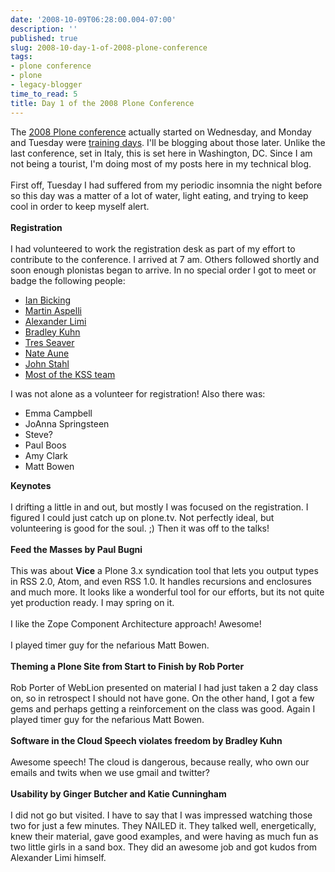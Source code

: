 ```yaml
---
date: '2008-10-09T06:28:00.004-07:00'
description: ''
published: true
slug: 2008-10-day-1-of-2008-plone-conference
tags:
- plone conference
- plone
- legacy-blogger
time_to_read: 5
title: Day 1 of the 2008 Plone Conference
---
```


The <a href="http://www.openplans.org/projects/plone-conference-2008-dc/project-home">2008 Plone conference</a> actually started on Wednesday, and Monday and Tuesday were <a href="http://plonebootcamps.com">training days</a>.  I'll be blogging about those later.  Unlike the last conference, set in Italy, this is set here in Washington, DC.  Since I am not being a tourist, I'm doing most of my posts here in my technical blog.<br /><br />First off, Tuesday I had suffered from my periodic insomnia the night before so this day was a matter of a lot of water, light eating, and trying to keep cool in order to keep myself alert.<br /><br /><span style="font-weight: bold;">Registration</span><br /><br />I had volunteered to work the registration desk as part of my effort to contribute to the conference.  I arrived at 7 am.  Others followed shortly and soon enough plonistas began to arrive.  In no special order I got to meet or badge the following people:<br /><ul><li><a href="http://blog.ianbicking.org">Ian Bicking</a></li><li><a href="http://martinaspeli.net">Martin Aspelli</a></li><li><a href="http://limi.net">Alexander Limi</a></li><li><a href="http://en.wikipedia.org/wiki/Bradley_M._Kuhn">Bradley Kuhn</a></li><li><a href="http://www.palladion.com/">Tres Seaver</a></li><li><a href="http://jazkarta.com">Nate Aune</a></li><li><a href="http://blogs.onenw.org/jon/">John Stahl</a></li><li><a href="http://kssproject.org">Most of the KSS team</a></li></ul>   I was not alone as a volunteer for registration!  Also there was:<br /><ul><li>    Emma Campbell</li><li>    JoAnna Springsteen</li><li>    Steve?</li><li>    Paul Boos</li><li>    Amy Clark</li><li>    Matt Bowen</li></ul><span style="font-weight: bold;">Keynotes</span><br /><br />I drifting a little in and out, but mostly I was focused on the registration. I figured I could just catch up on plone.tv.  Not perfectly ideal, but volunteering is good for the soul.  ;)  Then it was off to the talks!<br /><br /><span style="font-weight: bold;">Feed the Masses by Paul Bugni</span><br /><br />This was about <span style="font-weight: bold;">Vice</span> a Plone 3.x syndication tool that lets you output types in RSS 2.0, Atom, and even RSS 1.0.  It handles recursions and enclosures and much more.  It looks like a wonderful tool for our efforts, but its not quite yet production ready.  I may spring on it.<br /><br />I like the Zope Component Architecture approach!  Awesome!<br /><br />I played timer guy for the nefarious Matt Bowen.<br /><br /><span style="font-weight: bold;">Theming a Plone Site from Start to Finish by Rob Porter</span><br /><br />Rob Porter of WebLion presented on material I had just taken a 2 day class on, so in retrospect I should not have gone. On the other hand, I got a few gems and perhaps getting a reinforcement on the class was good. Again I played timer guy for the nefarious Matt Bowen.<br /><br /><span style="font-weight: bold;">Software in the Cloud Speech violates freedom by Bradley Kuhn</span><br /><br />Awesome speech!  The cloud is dangerous, because really, who own our emails and twits when we use gmail and twitter?<br /><br /><span style="font-weight: bold;">Usability by Ginger Butcher and Katie Cunningham</span><br /><br />I did not go but visited.  I have to say that I was impressed watching those two for just a few minutes.  They NAILED it.  They talked well, energetically, knew their material, gave good examples, and were having as much fun as two little girls in a sand box.  They did an awesome job and got kudos from Alexander Limi himself.